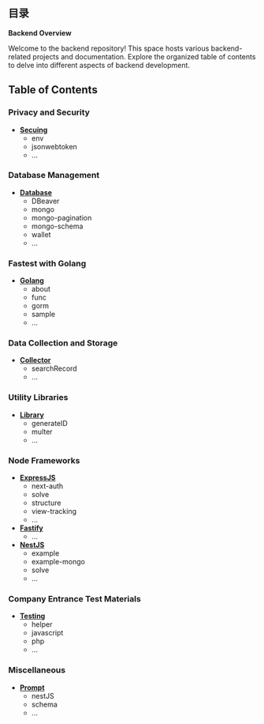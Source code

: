 ## 目录

**Backend Overview**

Welcome to the backend repository! This space hosts various backend-related projects and documentation. Explore the organized table of contents to delve into different aspects of backend development.

## Table of Contents

### Privacy and Security

- [**Secuing**](https://github.com/989x/backend/tree/main/secuing)
    - env
    - jsonwebtoken
    - ...

### Database Management

- [**Database**](https://github.com/989x/backend/tree/main/database)
    - DBeaver
    - mongo
    - mongo-pagination
    - mongo-schema
    - wallet
    - ...

### Fastest with Golang

- [**Golang**](https://github.com/989x/backend/tree/main/golang)
    - about
    - func
    - gorm
    - sample
    - ...

### Data Collection and Storage

- [**Collector**](https://github.com/989x/backend/tree/main/lib-collect)
    - searchRecord
    - ...

### Utility Libraries

- [**Library**](https://github.com/989x/backend/tree/main/lib-main)
    - generateID
    - multer
    - ...

### Node Frameworks

- [**ExpressJS**](https://github.com/989x/backend/tree/main/node-express)
    - next-auth
    - solve
    - structure
    - view-tracking
    - ...
- [**Fastify**](https://github.com/989x/backend/tree/main/node-fastify)
    - ...
- [**NestJS**](https://github.com/989x/backend/tree/main/node-nest)
    - example
    - example-mongo
    - solve
    - ...

### Company Entrance Test Materials

- [**Testing**](https://github.com/989x/backend/tree/main/testing)
    - helper
    - javascript
    - php
    - ...

### Miscellaneous

- [**Prompt**](https://github.com/989x/backend/tree/main/prompt)
    - nestJS
    - schema
    - ...
